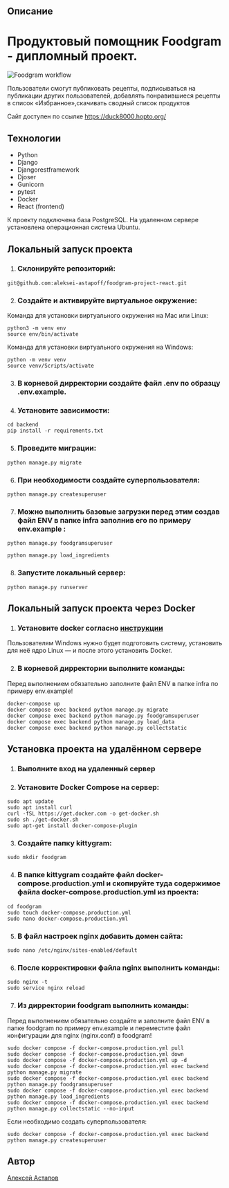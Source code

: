 ## Описание
# Продуктовый помощник Foodgram - дипломный проект.

![Foodgram workflow](https://github.com/aleksei-astapoff/foodgram-project-react/actions/workflows/main.yml/badge.svg)


Пользователи смогут публиковать рецепты, подписываться на публикации других пользователей, добавлять понравившиеся рецепты в список «Избранное»,скачивать сводный список продуктов

Cайт доступен по ссылке https://duck8000.hopto.org/

## Технологии

- Python
- Django
- Djangorestframework
- Djoser
- Gunicorn
- pytest
- Docker
- React (frontend)

К проекту подключена база PostgreSQL. На удаленном сервере установлена операционная система Ubuntu.


## Локальный запуск проекта

1. ### Склонируйте репозиторий:
```
git@github.com:aleksei-astapoff/foodgram-project-react.git
```

2. ### Создайте и активируйте виртуальное окружение:
Команда для установки виртуального окружения на Mac или Linux:
```
python3 -m venv env
source env/bin/activate
```

Команда для установки виртуального окружения на Windows:
```
python -m venv venv
source venv/Scripts/activate
```

3. ### В корневой дирректории создайте файл .env по образцу .env.example.

4. ### Установите зависимости:
```
cd backend
pip install -r requirements.txt
```

5. ### Проведите миграции:
```
python manage.py migrate
```

6. ### При необходимости создайте суперпользователя:
```
python manage.py createsuperuser
```

7. ### Можно выполнить базовые загрузки перед этим создав  файл ENV в папке infra  заполнив его по примеру env.example :
```
python manage.py foodgramsuperuser

python manage.py load_ingredients
```

8. ### Запустите локальный сервер:
```
python manage.py runserver
```


## Локальный запуск проекта через Docker

1. ### Установите docker согласно [инструкции](https://docs.docker.com/engine/install/ubuntu/)
Пользователям Windows нужно будет подготовить систему, установить для неё ядро Linux — и после этого установить Docker.

2. ### В корневой дирректории выполните команды:
Перед выполнением обязательно заполните файл ENV в папке infra по примеру env.example!
```
docker-compose up
docker compose exec backend python manage.py migrate
docker compose exec backend python manage.py foodgramsuperuser
docker compose exec backend python manage.py load_data
docker compose exec backend python manage.py collectstatic
```


## Установка проекта на удалённом сервере

1. ### Выполните вход на удаленный сервер

2. ### Установите Docker Compose на сервер:
```
sudo apt update
sudo apt install curl
curl -fSL https://get.docker.com -o get-docker.sh
sudo sh ./get-docker.sh
sudo apt-get install docker-compose-plugin
```

3. ### Создайте папку kittygram:
```
sudo mkdir foodgram
```

4. ### В папке kittygram создайте файл docker-compose.production.yml и скопируйте туда содержимое файла docker-compose.production.yml из проекта:
```
cd foodgram
sudo touch docker-compose.production.yml 
sudo nano docker-compose.production.yml
```

5. ### В файл настроек nginx добавить домен сайта:
```
sudo nano /etc/nginx/sites-enabled/default
```

6. ### После корректировки файла nginx выполнить команды:
```
sudo nginx -t
sudo service nginx reload
```

7. ### Из дирректории foodgram выполнить команды:
Перед выполнением обязательно создайте и заполните файл ENV в папке foodgram по примеру env.example и переместите файл конфигурации для nginx (nginx.conf) в foodgram!
```
sudo docker compose -f docker-compose.production.yml pull
sudo docker compose -f docker-compose.production.yml down
sudo docker compose -f docker-compose.production.yml up -d
sudo docker compose -f docker-compose.production.yml exec backend python manage.py migrate
sudo docker compose -f docker-compose.production.yml exec backend python manage.py foodgramsuperuser
sudo docker compose -f docker-compose.production.yml exec backend python manage.py load_ingredients
sudo docker compose -f docker-compose.production.yml exec backend python manage.py collectstatic --no-input
```

Если необходимо создать суперпользователя:
```
sudo docker compose -f docker-compose.production.yml exec backend python manage.py createsuperuser
```

## Автор
[Алексей Астапов](https://github.com/aleksei-astapoff)

